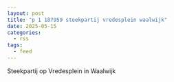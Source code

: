 ```yaml
---
layout: post
title: "p 1 187959 steekpartij vredesplein waalwijk"
date: 2025-05-15
categories: 
  - rss
tags: 
  - feed
---
```


Steekpartij op Vredesplein in Waalwijk

